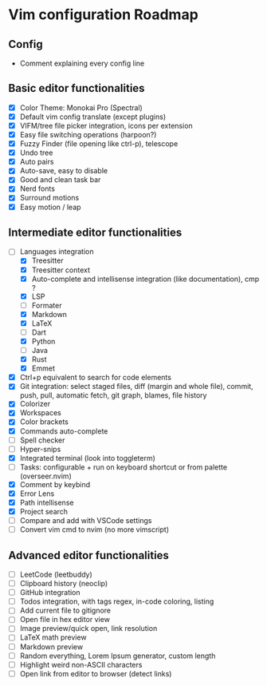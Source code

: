 # Vim configuration Roadmap

## Config

- Comment explaining every config line

## Basic editor functionalities

- [X] Color Theme: Monokai Pro (Spectral)
- [X] Default vim config translate (except plugins)
- [X] VIFM/tree file picker integration, icons per extension
- [X] Easy file switching operations (harpoon?)
- [X] Fuzzy Finder (file opening like ctrl-p), telescope
- [X] Undo tree
- [X] Auto pairs
- [X] Auto-save, easy to disable
- [X] Good and clean task bar
- [X] Nerd fonts
- [X] Surround motions
- [X] Easy motion / leap

## Intermediate editor functionalities

- [ ] Languages integration
  - [X] Treesitter
  - [X] Treesitter context
  - [X] Auto-complete and intellisense integration (like documentation), cmp ?
  - [X] LSP
  - [ ] Formater
  - [X] Markdown
  - [X] LaTeX
  - [ ] Dart
  - [X] Python
  - [ ] Java
  - [X] Rust
  - [X] Emmet

- [X] Ctrl+p equivalent to search for code elements
- [X] Git integration: select staged files, diff (margin and whole file), commit, push, pull, automatic fetch, git graph, blames, file history
- [X] Colorizer
- [X] Workspaces
- [X] Color brackets
- [X] Commands auto-complete
- [ ] Spell checker
- [ ] Hyper-snips
- [X] Integrated terminal (look into toggleterm)
- [ ] Tasks: configurable + run on keyboard shortcut or from palette (overseer.nvim)
- [X] Comment by keybind
- [X] Error Lens
- [X] Path intellisense
- [X] Project search
- [ ] Compare and add with VSCode settings
- [ ] Convert vim cmd to nvim (no more vimscript)

## Advanced editor functionalities

- [ ] LeetCode (leetbuddy)
- [ ] Clipboard history (neoclip)
- [ ] GitHub integration
- [ ] Todos integration, with tags regex, in-code coloring, listing
- [ ] Add current file to gitignore
- [ ] Open file in hex editor view
- [ ] Image preview/quick open, link resolution
- [ ] LaTeX math preview
- [ ] Markdown preview
- [ ] Random everything, Lorem Ipsum generator, custom length
- [ ] Highlight weird non-ASCII characters
- [ ] Open link from editor to browser (detect links)
